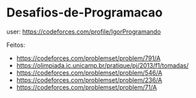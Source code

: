 # Desafios-de-Programacao
user: https://codeforces.com/profile/IgorProgramando

Feitos:
- https://codeforces.com/problemset/problem/791/A
- https://olimpiada.ic.unicamp.br/pratique/pj/2013/f1/tomadas/
- https://codeforces.com/problemset/problem/546/A
- https://codeforces.com/problemset/problem/236/A
- https://codeforces.com/problemset/problem/71/A
